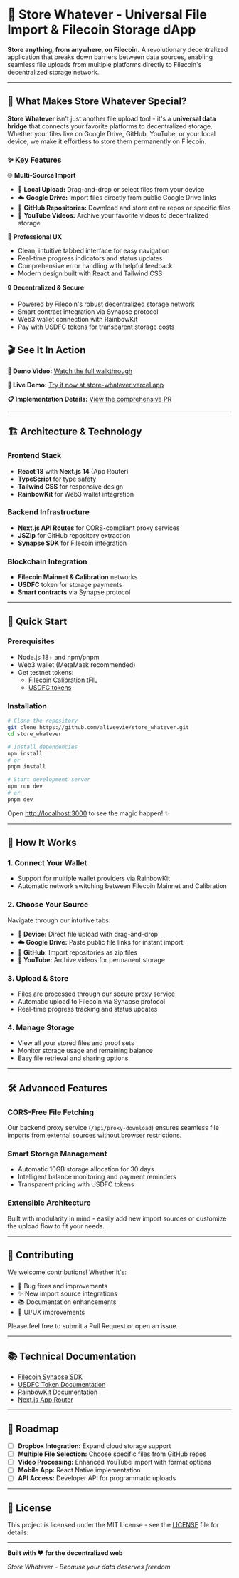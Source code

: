 # 🚀 Store Whatever - Universal File Import & Filecoin Storage dApp

**Store anything, from anywhere, on Filecoin.** A revolutionary decentralized application that breaks down barriers between data sources, enabling seamless file uploads from multiple platforms directly to Filecoin's decentralized storage network.

---

## 🎯 What Makes Store Whatever Special?

**Store Whatever** isn't just another file upload tool - it's a **universal data bridge** that connects your favorite platforms to decentralized storage. Whether your files live on Google Drive, GitHub, YouTube, or your local device, we make it effortless to store them permanently on Filecoin.

### ✨ Key Features

🌐 **Multi-Source Import**
- 📁 **Local Upload:** Drag-and-drop or select files from your device
- ☁️ **Google Drive:** Import files directly from public Google Drive links
- 🐙 **GitHub Repositories:** Download and store entire repos or specific files
- 🎥 **YouTube Videos:** Archive your favorite videos to decentralized storage

🎨 **Professional UX**
- Clean, intuitive tabbed interface for easy navigation
- Real-time progress indicators and status updates
- Comprehensive error handling with helpful feedback
- Modern design built with React and Tailwind CSS

🔒 **Decentralized & Secure**
- Powered by Filecoin's robust decentralized storage network
- Smart contract integration via Synapse protocol
- Web3 wallet connection with RainbowKit
- Pay with USDFC tokens for transparent storage costs

## 🎬 See It In Action

**🎥 Demo Video:** [Watch the full walkthrough](https://youtu.be/MCuw1eY4RxY)

**🌟 Live Demo:** [Try it now at store-whatever.vercel.app](https://store-whatever.vercel.app/)

**📋 Implementation Details:** [View the comprehensive PR](https://github.com/aliveevie/store_whatever/pull/1)

---

## 🏗️ Architecture & Technology

### Frontend Stack
- **React 18** with **Next.js 14** (App Router)
- **TypeScript** for type safety
- **Tailwind CSS** for responsive design
- **RainbowKit** for Web3 wallet integration

### Backend Infrastructure
- **Next.js API Routes** for CORS-compliant proxy services
- **JSZip** for GitHub repository extraction
- **Synapse SDK** for Filecoin integration

### Blockchain Integration
- **Filecoin Mainnet & Calibration** networks
- **USDFC** token for storage payments
- **Smart contracts** via Synapse protocol

---

## 🚀 Quick Start

### Prerequisites

- Node.js 18+ and npm/pnpm
- Web3 wallet (MetaMask recommended)
- Get testnet tokens:
  - [Filecoin Calibration tFIL](https://faucet.calibnet.chainsafe-fil.io/funds.html)
  - [USDFC tokens](https://forest-explorer.chainsafe.dev/faucet/calibnet_usdfc)

### Installation

```bash
# Clone the repository
git clone https://github.com/aliveevie/store_whatever.git
cd store_whatever

# Install dependencies
npm install
# or
pnpm install

# Start development server
npm run dev
# or
pnpm dev
```

Open [http://localhost:3000](http://localhost:3000) to see the magic happen! ✨

---

## 📖 How It Works

### 1. **Connect Your Wallet**
- Support for multiple wallet providers via RainbowKit
- Automatic network switching between Filecoin Mainnet and Calibration

### 2. **Choose Your Source**
Navigate through our intuitive tabs:
- **📱 Device:** Direct file upload with drag-and-drop
- **☁️ Google Drive:** Paste public file links for instant import
- **🐙 GitHub:** Import repositories as zip files
- **🎥 YouTube:** Archive videos for permanent storage

### 3. **Upload & Store**
- Files are processed through our secure proxy service
- Automatic upload to Filecoin via Synapse protocol
- Real-time progress tracking and status updates

### 4. **Manage Storage**
- View all your stored files and proof sets
- Monitor storage usage and remaining balance
- Easy file retrieval and sharing options

---

## 🛠️ Advanced Features

### CORS-Free File Fetching
Our backend proxy service (`/api/proxy-download`) ensures seamless file imports from external sources without browser restrictions.

### Smart Storage Management
- Automatic 10GB storage allocation for 30 days
- Intelligent balance monitoring and payment reminders
- Transparent pricing with USDFC tokens

### Extensible Architecture
Built with modularity in mind - easily add new import sources or customize the upload flow to fit your needs.

---

## 🤝 Contributing

We welcome contributions! Whether it's:
- 🐛 Bug fixes and improvements
- ✨ New import source integrations
- 📚 Documentation enhancements
- 🎨 UI/UX improvements

Please feel free to submit a Pull Request or open an issue.

---

## 📚 Technical Documentation

- [Filecoin Synapse SDK](https://github.com/FilOzone/synapse-sdk)
- [USDFC Token Documentation](https://docs.secured.finance/usdfc-stablecoin/getting-started)
- [RainbowKit Documentation](https://www.rainbowkit.com)
- [Next.js App Router](https://nextjs.org/docs)

---

## 🎯 Roadmap

- [ ] **Dropbox Integration:** Expand cloud storage support
- [ ] **Multiple File Selection:** Choose specific files from GitHub repos
- [ ] **Video Processing:** Enhanced YouTube import with format options
- [ ] **Mobile App:** React Native implementation
- [ ] **API Access:** Developer API for programmatic uploads

---

## 📄 License

This project is licensed under the MIT License - see the [LICENSE](LICENSE) file for details.

---

**Built with ❤️ for the decentralized web**

*Store Whatever - Because your data deserves freedom.*
